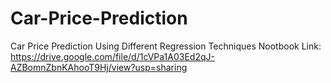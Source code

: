 # Car-Price-Prediction
Car Price Prediction Using Different Regression Techniques
Nootbook Link: https://drive.google.com/file/d/1cVPa1A03Ed2qJ-AZBomnZbnKAhooT9Hj/view?usp=sharing
